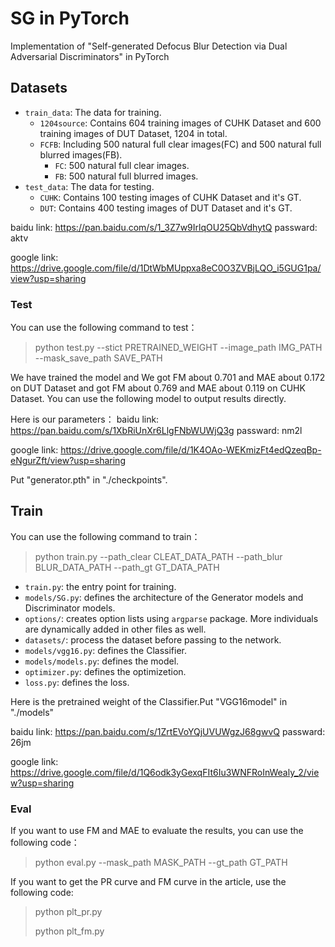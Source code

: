 # SG in PyTorch

Implementation of "Self-generated Defocus Blur Detection via Dual Adversarial Discriminators" in PyTorch

## Datasets
- `train_data`: The data for training.
  - `1204source`: Contains 604 training images of CUHK Dataset and 600 training images of DUT Dataset, 1204 in total.
  - `FCFB`: Including 500 natural full clear images(FC) and 500 natural full blurred images(FB).
    - `FC`: 500 natural full clear images.
    - `FB`: 500 natural full blurred images.
- `test_data`: The data for testing.
  - `CUHK`: Contains 100 testing images of CUHK Dataset and it's GT.
  - `DUT`: Contains 400 testing images of DUT Dataset and it's GT.

baidu link: https://pan.baidu.com/s/1_3Z7w9IrlqOU25QbVdhytQ  passward: aktv

google link: https://drive.google.com/file/d/1DtWbMUppxa8eC0O3ZVBjLQO_i5GUG1pa/view?usp=sharing

### Test
You can use the following command to test：
> python test.py --stict PRETRAINED_WEIGHT --image_path IMG_PATH --mask_save_path SAVE_PATH

We have trained the model and We got FM about 0.701 and MAE about 0.172 on DUT Dataset and got FM about 0.769 and MAE about 0.119 on CUHK Dataset. You can use the following model to output results directly.

Here is our parameters：
baidu link: https://pan.baidu.com/s/1XbRiUnXr6LlgFNbWUWjQ3g  passward: nm2l

google link: https://drive.google.com/file/d/1K4OAo-WEKmizFt4edQzeqBp-eNgurZft/view?usp=sharing

Put "generator.pth" in "./checkpoints".

## Train
You can use the following command to train：
> python train.py --path_clear CLEAT_DATA_PATH --path_blur BLUR_DATA_PATH --path_gt GT_DATA_PATH 

- `train.py`: the entry point for training.
- `models/SG.py`: defines the architecture of the Generator models and Discriminator models.
- `options/`: creates option lists using `argparse` package. More individuals are dynamically added in other files as well.
- `datasets/`: process the dataset before passing to the network.
- `models/vgg16.py`: defines the Classifier.
- `models/models.py`: defines the model.
- `optimizer.py`: defines the optimizetion.
- `loss.py`: defines the loss.

Here is the pretrained weight of the Classifier.Put "VGG16model" in "./models" 

baidu link: https://pan.baidu.com/s/1ZrtEVoYQjUVUWgzJ68gwvQ  passward: 26jm

google link: https://drive.google.com/file/d/1Q6odk3yGexqFIt6Iu3WNFRoInWealy_2/view?usp=sharing

### Eval
If you want to use FM and MAE to evaluate the results, you can use the following code：

> python eval.py --mask_path MASK_PATH --gt_path GT_PATH

If you want to get the PR curve and FM curve in the article, use the following code:

> python plt_pr.py
> 
> python plt_fm.py


